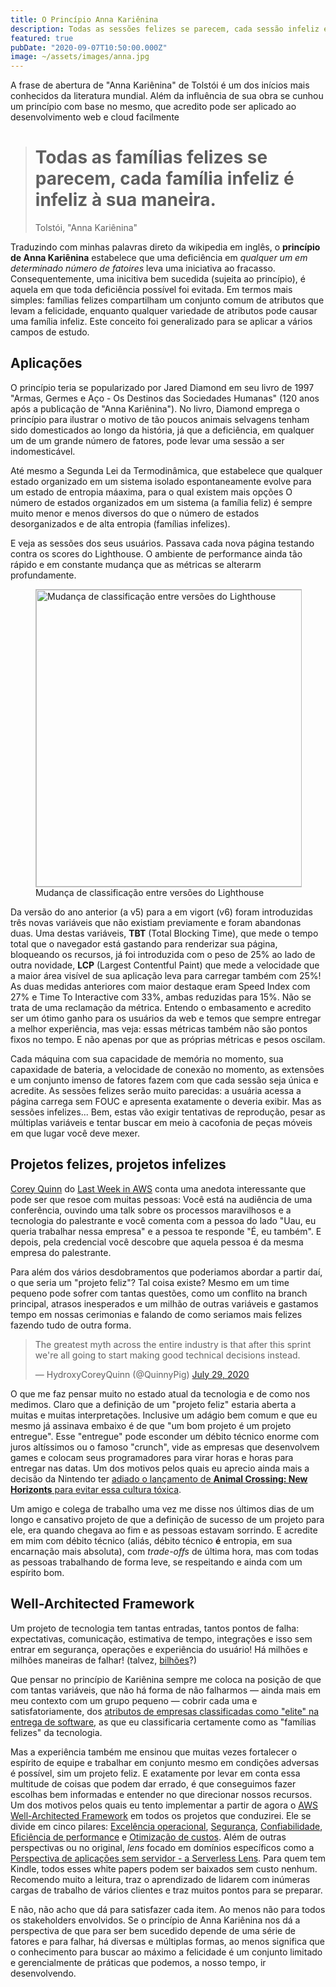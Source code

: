 ```yaml
---
title: O Princípio Anna Kariênina
description: Todas as sessões felizes se parecem, cada sessão infeliz é infeliz à sua maneira. O Princípio Anna Kariêninca aplicado ao desenvolvimento
featured: true
pubDate: "2020-09-07T10:50:00.000Z"
image: ~/assets/images/anna.jpg
---
```


<p class="lead">A frase de abertura de "Anna Kariênina" de Tolstói é um dos inícios mais conhecidos da literatura mundial. Além da influência de sua obra se cunhou um princípio com base no mesmo, que acredito pode ser aplicado ao desenvolvimento web e cloud facilmente</p>

> # Todas as famílias felizes se parecem, cada família infeliz é infeliz à sua maneira.
>
> <footer>Tolstói, "Anna Kariênina"</footer>

Traduzindo com minhas palavras direto da wikipedia em inglês, o **princípio de Anna Kariênina** estabelece que uma deficiência em _qualquer um em determinado número de fatoires_ leva uma iniciativa ao fracasso. Consequentemente, uma inicitiva bem sucedida (sujeita ao princípio), é aquela em que toda deficiência possível foi evitada. Em termos mais simples: famílias felizes compartilham um conjunto comum de atributos que levam a felicidade, enquanto qualquer variedade de atributos pode causar uma família infeliz. Este conceito foi generalizado para se aplicar a vários campos de estudo.

## Aplicações

O princípio teria se popularizado por Jared Diamond em seu livro de 1997 "Armas, Germes e Aço - Os Destinos das Sociedades Humanas" (120 anos após a publicação de "Anna Kariênina"). No livro, Diamond emprega o princípio para ilustrar o motivo de tão poucos animais selvagens tenham sido domesticados ao longo da história, já que a deficiência, em qualquer um de um grande número de fatores, pode levar uma sessão a ser indomesticável.

Até mesmo a Segunda Lei da Termodinâmica, que estabelece que qualquer estado organizado em um sistema isolado espontaneamente evolve para um estado de entropia máaxima, para o qual existem mais opções O número de estados organizados em um sistema (a família feliz) é sempre muito menor e menos diversos do que o número de estados desorganizados e de alta entropia (famílias infelizes).

E veja as sessões dos seus usuários. Passava cada nova página testando contra os scores do Lighthouse. O ambiente de performance ainda tão rápido e em constante mudança que as métricas se alterarm profundamente.

<figure class="extend">
    <img src="/assets/lighthouse-weight-changes.png" width="752" height="475" alt="Mudança de classificação entre versões do Lighthouse" style="border: 1px solid #BBB" />
    <figcaption>Mudança de classificação entre versões do Lighthouse</figcaption>
</figure>

Da versão do ano anterior (a v5) para a em vigort (v6) foram introduzidas três novas variáveis que não existiam previamente e foram abandonas duas. Uma destas variáveis, **TBT** (Total Blocking Time), que mede o tempo total que o navegador está gastando para renderizar sua página, bloqueando os recursos, já foi introduzida com o peso de 25% ao lado de outra novidade, **LCP** (Largest Contentful Paint) que mede a velocidade que a maior área visível de sua aplicação leva para carregar também com 25%! As duas medidas anteriores com maior destaque eram Speed Index com 27% e Time To Interactive com 33%, ambas reduzidas para 15%. Não se trata de uma reclamação da métrica. Entendo o embasamento e acredito ser um ótimo ganho para os usuários da web e temos que sempre entregar a melhor experiência, mas veja: essas métricas também não são pontos fixos no tempo. E não apenas por que as próprias métricas e pesos oscilam.

Cada máquina com sua capacidade de memória no momento, sua capaxidade de bateria, a velocidade de conexão no momento, as extensões e um conjunto imenso de fatores fazem com que cada sessão seja única e acredite. As sessões felizes serão muito parecidas: a usuária acessa a página carrega sem FOUC e apresenta exatamente o deveria exibir. Mas as sessões infelizes... Bem, estas vão exigir tentativas de reprodução, pesar as múltiplas variáveis e tentar buscar em meio à cacofonia de peças móveis em que lugar você deve mexer.

## Projetos felizes, projetos infelizes

[Corey Quinn]("https://twitter.com/QuinnyPig") do [Last Week in AWS]("https://www.lastweekinaws.com/") conta uma anedota interessante que pode ser que resoe com muitas pessoas: Você está na audiência de uma conferência, ouvindo uma talk sobre os processos maravilhosos e a tecnologia do palestrante e você comenta com a pessoa do lado "Uau, eu queria trabalhar nessa empresa" e a pessoa te responde "É, eu também". E depois, pela credencial você descobre que aquela pessoa é da mesma empresa do palestrante.

Para além dos vários desdobramentos que poderiamos abordar a partir daí, o que seria um "projeto feliz"? Tal coisa existe? Mesmo em um time pequeno pode sofrer com tantas questões, como um conflito na branch principal, atrasos inesperados e um milhão de outras variáveis e gastamos tempo em nossas cerimonias e falando de como seriamos mais felizes fazendo tudo de outra forma.

<blockquote class="twitter-tweet"><p lang="en" dir="ltr">The greatest myth across the entire industry is that after this sprint we&#39;re all going to start making good technical decisions instead.</p>&mdash; HydroxyCoreyQuinn (@QuinnyPig) <a href="https://twitter.com/QuinnyPig/status/1288276471677501441?ref_src=twsrc%5Etfw">July 29, 2020</a></blockquote> <script async src="https://platform.twitter.com/widgets.js" charset="utf-8"></script>

O que me faz pensar muito no estado atual da tecnologia e de como nos medimos. Claro que a definição de um "projeto feliz" estaria aberta a muitas e muitas interpretações. Inclusive um adágio bem comum e que eu mesmo já assinava embaixo é de que "um bom projeto é um projeto entregue". Esse "entregue" pode esconder um débito técnico enorme com juros altíssimos ou o famoso "crunch", vide as empresas que desenvolvem games e colocam seus programadores para virar horas e horas para entregar nas datas. Um dos motivos pelos quais eu aprecio ainda mais a decisão da Nintendo ter [adiado o lançamento de **Animal Crossing: New Horizonts** para evitar essa cultura tóxica]("https://www.ign.com/articles/2019/06/21/nintendo-comments-on-crunch-and-game-delays-a-e3-2019").

Um amigo e colega de trabalho uma vez me disse nos últimos dias de um longo e cansativo projeto de que a definição de sucesso de um projeto para ele, era quando chegava ao fim e as pessoas estavam sorrindo. E acredite em mim com débito técnico (aliás, débito técnico **é** entropia, em sua encarnação mais absoluta), com _trade-offs_ de última hora, mas com todas as pessoas trabalhando de forma leve, se respeitando e ainda com um espírito bom.

## Well-Architected Framework

Um projeto de tecnologia tem tantas entradas, tantos pontos de falha: expectativas, comunicação, estimativa de tempo, integrações e isso sem entrar em segurança, operações e experiência do usuário! Há milhões e milhões maneiras de falhar! (talvez, [bilhões]("/blog/next-billion-users/")?)

Que pensar no princípio de Kariênina sempre me coloca na posição de que com tantas variáveis, que não há forma de não falharmos — ainda mais em meu contexto com um grupo pequeno — cobrir cada uma e satisfatoriamente, dos [atributos de empresas classificadas como "elite" na entrega de software]("https://services.google.com/fh/files/misc/state-of-devops-2019.pdf"), as que eu classificaria certamente como as "famílias felizes" da tecnologia.

Mas a experiência também me ensinou que muitas vezes fortalecer o espírito de equipe e trabalhar em conjunto mesmo em condições adversas é possível, sim um projeto feliz. E exatamente por levar em conta essa multitude de coisas que podem dar errado, é que conseguimos fazer escolhas bem informadas e entender no que direcionar nossos recursos. Um dos motivos pelos quais eu tento implementar a partir de agora o [AWS Well-Architected Framework]("https://aws.amazon.com/pt/architecture/well-architected/") em todos os projetos que conduzirei. Ele se divide em cinco pilares: [Excelência operacional]("https://docs.aws.amazon.com/wellarchitected/latest/operational-excellence-pillar/welcome.html"), [Segurança]("https://docs.aws.amazon.com/wellarchitected/latest/security-pillar/welcome.html"), [Confiabilidade]("https://docs.aws.amazon.com/wellarchitected/latest/reliability-pillar/welcome.html"), [Eficiência de performance]("https://docs.aws.amazon.com/wellarchitected/latest/performance-efficiency-pillar/welcome.html") e [Otimização de custos]("https://docs.aws.amazon.com/wellarchitected/latest/cost-optimization-pillar/welcome.html"). Além de outras perspectivas ou no original, _lens_ focado em domínios específicos como a [Perspectiva de aplicações sem servidor - a Serverless Lens](https://docs.aws.amazon.com/wellarchitected/latest/serverless-applications-lens/welcome.html?did=wp_card&trk=wp_card). Para quem tem Kindle, todos esses white papers podem ser baixados sem custo nenhum. Recomendo muito a leitura, traz o aprendizado de lidarem com inúmeras cargas de trabalho de vários clientes e traz muitos pontos para se preparar.

E não, não acho que dá para satisfazer cada item. Ao menos não para todos os stakeholders envolvidos. Se o princípio de Anna Kariênina nos dá a perspectiva de que para ser bem sucedido depende de uma série de fatores e para falhar, há diversas e múltiplas formas, ao menos significa que o conhecimento para buscar ao máximo a felicidade é um conjunto limitado e gerencialmente de práticas que podemos, a nosso tempo, ir desenvolvendo.